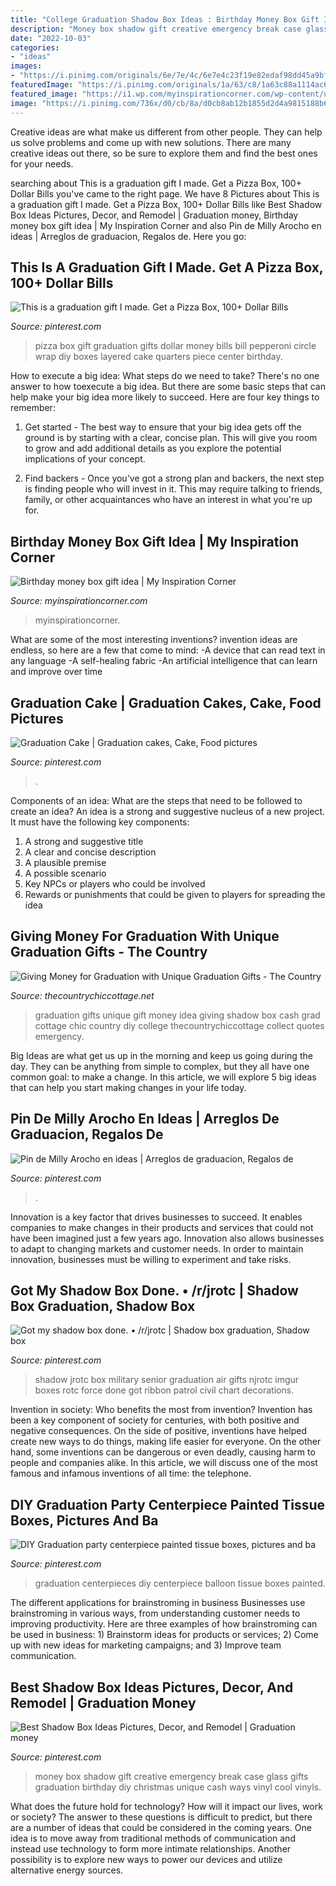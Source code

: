 ```yaml
---
title: "College Graduation Shadow Box Ideas : Birthday Money Box Gift Idea"
description: "Money box shadow gift creative emergency break case glass gifts graduation birthday diy christmas unique cash ways vinyl cool vinyls"
date: "2022-10-03"
categories:
- "ideas"
images:
- "https://i.pinimg.com/originals/6e/7e/4c/6e7e4c23f19e82edaf98dd45a9bf4c70.png"
featuredImage: "https://i.pinimg.com/originals/1a/63/c8/1a63c88a1114ac6223b931802e2d685e.jpg"
featured_image: "https://i1.wp.com/myinspirationcorner.com/wp-content/uploads/2019/06/BirthdayMoneyBox31-e1560726116566.jpg?fit=3024%2C4032&amp;ssl=1"
image: "https://i.pinimg.com/736x/d0/cb/8a/d0cb8ab12b1855d2d4a9815188b6ea76--graduation-party-centerpieces-graduation-parties.jpg"
---
```



Creative ideas are what make us different from other people. They can help us solve problems and come up with new solutions. There are many creative ideas out there, so be sure to explore them and find the best ones for your needs.

	

		
searching about This is a graduation gift I made. Get a Pizza Box, 100+ Dollar Bills you've came to the right page. We have 8 Pictures about This is a graduation gift I made. Get a Pizza Box, 100+ Dollar Bills like Best Shadow Box Ideas Pictures, Decor, and Remodel | Graduation money, Birthday money box gift idea | My Inspiration Corner and also Pin de Milly Arocho en ideas | Arreglos de graduacion, Regalos de. Here you go:
		
    
## This Is A Graduation Gift I Made. Get A Pizza Box, 100+ Dollar Bills

<img loading=lazy src="https://i.pinimg.com/originals/1a/63/c8/1a63c88a1114ac6223b931802e2d685e.jpg" onerror="this.onerror=null;this.src='https://tse3.mm.bing.net/th?id=OIP.jNnZxmayp-bKcV1ivBZ6kQHaKz&amp;pid=15.1';" alt="This is a graduation gift I made. Get a Pizza Box, 100+ Dollar Bills">

_Source: pinterest.com_

>pizza box gift graduation gifts dollar money bills bill pepperoni circle wrap diy boxes layered cake quarters piece center birthday. 

	

How to execute a big idea: What steps do we need to take?
There's no one answer to how toexecute a big idea. But there are some basic steps that can help make your big idea more likely to succeed. Here are four key things to remember: 
1. Get started - The best way to ensure that your big idea gets off the ground is by starting with a clear, concise plan. This will give you room to grow and add additional details as you explore the potential implications of your concept. 

2. Find backers - Once you've got a strong plan and backers, the next step is finding people who will invest in it. This may require talking to friends, family, or other acquaintances who have an interest in what you're up for.

    
## Birthday Money Box Gift Idea | My Inspiration Corner

<img loading=lazy src="https://i1.wp.com/myinspirationcorner.com/wp-content/uploads/2019/06/BirthdayMoneyBox31-e1560726116566.jpg?fit=3024%2C4032&amp;ssl=1" onerror="this.onerror=null;this.src='https://tse4.mm.bing.net/th?id=OIP.JjmFh8Z-XgBxKO5I2Oz05QHaJ4&amp;pid=15.1';" alt="Birthday money box gift idea | My Inspiration Corner">

_Source: myinspirationcorner.com_

>myinspirationcorner. 

	

What are some of the most interesting inventions?
invention ideas are endless, so here are a few that come to mind: 
-A device that can read text in any language 
-A self-healing fabric 
-An artificial intelligence that can learn and improve over time

    
## Graduation Cake | Graduation Cakes, Cake, Food Pictures

<img loading=lazy src="https://i.pinimg.com/originals/d0/a9/29/d0a92959b1db537b7add0522801bc019.jpg" onerror="this.onerror=null;this.src='https://tse2.mm.bing.net/th?id=OIP.JW-kplDo5KrB7YbyoF42HAHaJ6&amp;pid=15.1';" alt="Graduation Cake | Graduation cakes, Cake, Food pictures">

_Source: pinterest.com_

>. 

	

Components of an idea: What are the steps that need to be followed to create an idea?
An idea is a strong and suggestive nucleus of a new project. It must have the following key components:
1. A strong and suggestive title 
2. A clear and concise description 
3. A plausible premise 
4. A possible scenario 
5. Key NPCs or players who could be involved 
6. Rewards or punishments that could be given to players for spreading the idea 

    
## Giving Money For Graduation With Unique Graduation Gifts - The Country

<img loading=lazy src="https://www.thecountrychiccottage.net/wp-content/uploads/2017/04/Giving-Money-for-Graduation-with-Unique-Graduation-Gifts-008.jpg" onerror="this.onerror=null;this.src='https://tse4.mm.bing.net/th?id=OIP.i_2qNtQQWGO1UT3LQMMSwQHaLH&amp;pid=15.1';" alt="Giving Money for Graduation with Unique Graduation Gifts - The Country">

_Source: thecountrychiccottage.net_

>graduation gifts unique gift money idea giving shadow box cash grad cottage chic country diy college thecountrychiccottage collect quotes emergency. 

	

Big Ideas are what get us up in the morning and keep us going during the day. They can be anything from simple to complex, but they all have one common goal: to make a change. In this article, we will explore 5 big ideas that can help you start making changes in your life today.

    
## Pin De Milly Arocho En Ideas | Arreglos De Graduacion, Regalos De

<img loading=lazy src="https://i.pinimg.com/736x/36/05/15/360515fdc1e638ecfa6a466ad6c2c64c.jpg" onerror="this.onerror=null;this.src='https://tse1.mm.bing.net/th?id=OIP.M9moyQlzSOgq6qjKMLtrkQHaIw&amp;pid=15.1';" alt="Pin de Milly Arocho en ideas | Arreglos de graduacion, Regalos de">

_Source: pinterest.com_

>. 

	

Innovation is a key factor that drives businesses to succeed. It enables companies to make changes in their products and services that could not have been imagined just a few years ago. Innovation also allows businesses to adapt to changing markets and customer needs. In order to maintain innovation, businesses must be willing to experiment and take risks.

    
## Got My Shadow Box Done. • /r/jrotc | Shadow Box Graduation, Shadow Box

<img loading=lazy src="https://i.pinimg.com/originals/6e/7e/4c/6e7e4c23f19e82edaf98dd45a9bf4c70.png" onerror="this.onerror=null;this.src='https://tse2.mm.bing.net/th?id=OIP.kQn2hmQyU9nMUnAIPnpP1wHaJ4&amp;pid=15.1';" alt="Got my shadow box done. • /r/jrotc | Shadow box graduation, Shadow box">

_Source: pinterest.com_

>shadow jrotc box military senior graduation air gifts njrotc imgur boxes rotc force done got ribbon patrol civil chart decorations. 

	

Invention in society: Who benefits the most from invention?
Invention has been a key component of society for centuries, with both positive and negative consequences. On the side of positive, inventions have helped create new ways to do things, making life easier for everyone. On the other hand, some inventions can be dangerous or even deadly, causing harm to people and companies alike. In this article, we will discuss one of the most famous and infamous inventions of all time: the telephone.

    
## DIY Graduation Party Centerpiece Painted Tissue Boxes, Pictures And Ba

<img loading=lazy src="https://i.pinimg.com/736x/d0/cb/8a/d0cb8ab12b1855d2d4a9815188b6ea76--graduation-party-centerpieces-graduation-parties.jpg" onerror="this.onerror=null;this.src='https://tse2.mm.bing.net/th?id=OIP.UbXxCzgiMBJobdq1qBjnVwHaJ4&amp;pid=15.1';" alt="DIY Graduation party centerpiece painted tissue boxes, pictures and ba">

_Source: pinterest.com_

>graduation centerpieces diy centerpiece balloon tissue boxes painted. 

	

The different applications for brainstroming in business
Businesses use brainstroming in various ways, from understanding customer needs to improving productivity. Here are three examples of how brainstroming can be used in business: 1) Brainstorm ideas for products or services; 2) Come up with new ideas for marketing campaigns; and 3) Improve team communication.

    
## Best Shadow Box Ideas Pictures, Decor, And Remodel | Graduation Money

<img loading=lazy src="https://i.pinimg.com/originals/4d/b6/f5/4db6f5132b7ecef143c5dba375da87e8.jpg" onerror="this.onerror=null;this.src='https://tse1.mm.bing.net/th?id=OIP.TFF_vtNr_LFKLEkQo9oikQHaJ5&amp;pid=15.1';" alt="Best Shadow Box Ideas Pictures, Decor, and Remodel | Graduation money">

_Source: pinterest.com_

>money box shadow gift creative emergency break case glass gifts graduation birthday diy christmas unique cash ways vinyl cool vinyls. 

	

What does the future hold for technology? How will it impact our lives, work or society? The answer to these questions is difficult to predict, but there are a number of ideas that could be considered in the coming years. One idea is to move away from traditional methods of communication and instead use technology to form more intimate relationships. Another possibility is to explore new ways to power our devices and utilize alternative energy sources.

